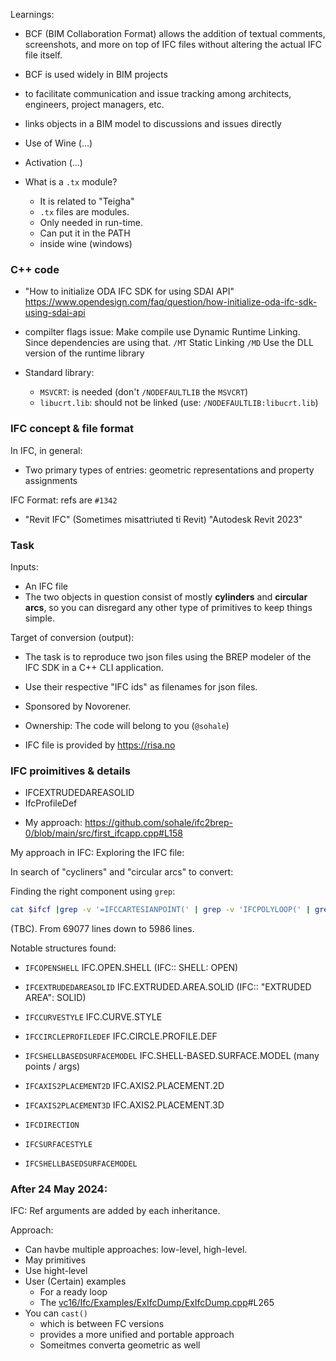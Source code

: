 
Learnings:

* BCF (BIM Collaboration Format)
allows the addition of textual comments, screenshots, and more on top of IFC files without altering the actual IFC file itself.
* BCF is used widely in BIM projects
* to facilitate communication and issue tracking among architects, engineers, project managers, etc.
* links objects in a BIM model to discussions and issues directly

* Use of Wine (...)
* Activation (...)

* What is a  `.tx` module?
    * It is related to "Teigha"
    * `.tx` files are modules.
    * Only needed in run-time.
    * Can put it in the PATH
    * inside wine (windows)


### C++ code
* "How to initialize ODA IFC SDK for using SDAI API"
https://www.opendesign.com/faq/question/how-initialize-oda-ifc-sdk-using-sdai-api

* compilter flags issue:
Make compile use Dynamic Runtime Linking. Since dependencies are using that.
`/MT` Static Linking
`/MD` Use the DLL version of the runtime library

* Standard library:
   * `MSVCRT`: is needed (don't `/NODEFAULTLIB` the `MSVCRT`)
   * `libucrt.lib`: should not be linked (use: `/NODEFAULTLIB:libucrt.lib`)

### IFC concept & file format
In IFC, in general:
* Two primary types of entries: geometric representations and property assignments

IFC Format: refs are `#1342`

* "Revit IFC" (Sometimes misattriuted ti Revit)
"Autodesk Revit 2023"

### Task
Inputs:
* An IFC file
* The two objects in question consist of mostly **cylinders** and **circular arcs**, so you can disregard any other type of primitives to keep things simple.


Target of conversion (output):
* The task is to reproduce two json files using the BREP modeler of the IFC SDK in a C++ CLI application.
* Use their respective "IFC ids" as filenames for json files.

* Sponsored by Novorener.
* Ownership: The code will belong to you (`@sohale`)
* IFC file is provided by https://risa.no

### IFC proimitives & details

* IFCEXTRUDEDAREASOLID
* IfcProfileDef


<!-- ### Befre 24 May 2024:-->

* My approach:
https://github.com/sohale/ifc2brep-0/blob/main/src/first_ifcapp.cpp#L158

My approach in IFC:
Exploring the IFC file:

In search of "cycliners" and "circular arcs" to convert:

Finding the right component using `grep`:
```bash
cat $ifcf |grep -v '=IFCCARTESIANPOINT(' | grep -v 'IFCPOLYLOOP(' | grep -v '=IFCCOLOURRGB(' | grep -v '=IFCFACEOUTERBOUND(' | grep -v '=IFCPRESENTATIONSTYLEASSIGNMENT(' | grep -v '=IFCSTYLEDITEM' | grep -v '=IFCFACE(' | grep -v 'IFCSURFACESTYLERENDERING(' | grep -v 'IFCDIRECTION(' | grep -v '=IFCAXIS2PLACEMENT2D(' | grep -v '=IFCOPENSHELL(' | grep -v '=IFCAXIS2PLACEMENT3D(' | grep -v '=IFCSURFACESTYLE(' | grep -v '=IFCEXTRUDEDAREASOLID('  | grep -v '=IFCCIRCLEPROFILEDEF(' | grep -v '=IFCSHELLBASEDSURFACEMODEL(' | grep -v 'Colour (RGB):'|  tee temp-tee-out.txt  && wc -l temp-tee-out.txt
```
(TBC). From 69077 lines down to 5986 lines.


Notable structures found:
* `IFCOPENSHELL` IFC.OPEN.SHELL (IFC:: SHELL: OPEN)
* `IFCEXTRUDEDAREASOLID` IFC.EXTRUDED.AREA.SOLID   (IFC:: "EXTRUDED AREA": SOLID)
* `IFCCURVESTYLE` IFC.CURVE.STYLE
* `IFCCIRCLEPROFILEDEF` IFC.CIRCLE.PROFILE.DEF
* `IFCSHELLBASEDSURFACEMODEL` IFC.SHELL-BASED.SURFACE.MODEL (many points / args)
* `IFCAXIS2PLACEMENT2D` IFC.AXIS2.PLACEMENT.2D
* `IFCAXIS2PLACEMENT3D` IFC.AXIS2.PLACEMENT.3D

* `IFCDIRECTION`
* `IFCSURFACESTYLE`

* `IFCSHELLBASEDSURFACEMODEL`


### After 24 May 2024:

IFC: Ref arguments are added by each inheritance.

Approach:
* Can havbe multiple approaches: low-level, high-level.
* May primitives
* Use hight-level
* User (Certain) examples
    * For a ready loop
    * The [vc16/Ifc/Examples/ExIfcDump/ExIfcDump.cpp](/home/ephemssss/novorender/oda-sdk/vc16/Ifc/Examples/ExIfcDump/ExIfcDump.cpp)#L265
* You can `cast()`
    * which is between FC versions
    * provides a more unified and portable approach
    * Someitmes converta geometric as well
